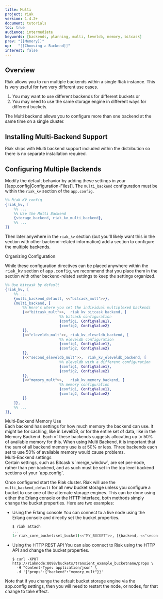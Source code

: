 ```yaml
---
title: Multi
project: riak
version: 1.4.2+
document: tutorials
toc: true
audience: intermediate
keywords: [backends, planning, multi, leveldb, memory, bitcask]
prev: "[[Memory]]"
up:   "[[Choosing a Backend]]"
interest: false
---
```


## Overview

Riak allows you to run multiple backends within a single Riak instance.  This
is very useful for two very different use cases.

  1. You may want to use different backends for different buckets or
  2. You may need to use the same storage engine in different ways for different buckets.

The Multi backend allows you to configure more than one backend at the same time
on a single cluster.

## Installing Multi-Backend Support

Riak ships with Multi backend support included within the distribution so there
is no separate installation required.

## Configuring Multiple Backends

Modify the default behavior by adding these settings in your
[[app.config|Configuration-Files]].  The `multi_backend` configuration must be
within the `riak_kv` section of the `app.config`.

```erlang
%% Riak KV config
{riak_kv, [
    %% ...
    %% Use the Multi Backend
    {storage_backend, riak_kv_multi_backend},
    %% ...
]}
```

Then later anywhere in the `riak_kv` section (but you'll likely want this in the
section with other backend-related information) add a section to configure the
multiple backends.

<div class="info"><div class="title">Organizing Configuration</div><p>While these configuration directives can be placed anywhere within the <tt>riak_kv</tt> section of <tt>app.config</tt>, we recommend that you place them in the section with other backend-related settings to keep the settings organized.</p></div>

```erlang
%% Use bitcask by default
{riak_kv, [
    %% ...
    {multi_backend_default, <<"bitcask_mult">>},
    {multi_backend, [
        %% Here's where you set the individual multiplexed backends
        {<<"bitcask_mult">>,  riak_kv_bitcask_backend, [
                         %% bitcask configuration
                         {config1, ConfigValue1},
                         {config2, ConfigValue2}
        ]},
        {<<"eleveldb_mult">>, riak_kv_eleveldb_backend, [
                         %% eleveldb configuration
                         {config1, ConfigValue1},
                         {config2, ConfigValue2}
        ]},
        {<<"second_eleveldb_mult">>,  riak_kv_eleveldb_backend, [
                         %% eleveldb with a different configuration
                         {config1, ConfigValue1},
                         {config2, ConfigValue2}
        ]},
        {<<"memory_mult">>,   riak_kv_memory_backend, [
                         %% memory configuration
                         {config1, ConfigValue1},
                         {config2, ConfigValue2}
        ]}
    ]},
    %% ...
]},
```

<div class="note"><div class="title">Multi-Backend Memory Use</div>Each backend
has settings for how much memory the backend can use. It might be for caching,
like in LevelDB, or for the entire set of data, like in the Memory Backend. Each
of these backends suggests allocating up to 50% of available memory for this.
When using Multi Backend, it is important that the sum of all backend memory
use is at 50% or less. Three backends each set to use 50% of available memory
would cause problems.</div>

<div class="note"><div class="title">Multi-Backend settings</div>
Certain settings, such as Bitcask's `merge_window`, are set per-node,
rather than per-backend, and as such must be set in the top level backend
sections of your `app.config`.</div>

Once configured start the Riak cluster.  Riak will use the
`multi_backend_default` for all new bucket storage unless you configure a
bucket to use one of the alternate storage engines.  This can be done using
either the Erlang console or the HTTP interface, both methods simply change the
bucket properties.  Here are two examples:

  - Using the Erlang console
    You can connect to a live node using the Erlang console and directly set
    the bucket properties.

    ```bash
    $ riak attach
    ...
    1> riak_core_bucket:set_bucket(<<"MY_BUCKET">>, [{backend, <<"second_bitcask_mult">>}]).
    ```

  - Using the HTTP REST API
    You can also connect to Riak using the HTTP API and change the bucket
    properties.

    ```
    $ curl -XPUT http://riaknode:8098/buckets/transient_example_bucketname/props \
      -H "Content-Type: application/json" \
      -d '{"props":{"backend":"memory_mult"}}'
    ```

Note that if you change the default bucket storage engine via the app.config
settings, then you will need to restart the node, or nodes, for that change to
take effect.
